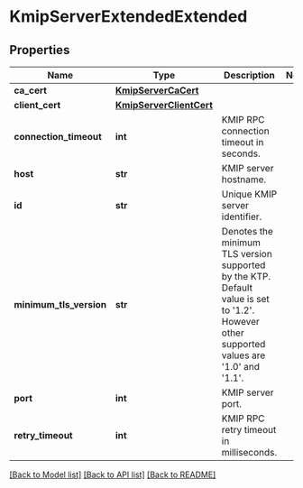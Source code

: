 # KmipServerExtendedExtended

## Properties
Name | Type | Description | Notes
------------ | ------------- | ------------- | -------------
**ca_cert** | [**KmipServerCaCert**](KmipServerCaCert.md) |  | 
**client_cert** | [**KmipServerClientCert**](KmipServerClientCert.md) |  | 
**connection_timeout** | **int** | KMIP RPC connection timeout in seconds. | 
**host** | **str** | KMIP server hostname. | 
**id** | **str** | Unique KMIP server identifier. | 
**minimum_tls_version** | **str** | Denotes the minimum TLS version supported by the KTP. Default value is set to &#39;1.2&#39;. However other supported values are &#39;1.0&#39; and &#39;1.1&#39;. | 
**port** | **int** | KMIP server port. | 
**retry_timeout** | **int** | KMIP RPC retry timeout in milliseconds. | 

[[Back to Model list]](../README.md#documentation-for-models) [[Back to API list]](../README.md#documentation-for-api-endpoints) [[Back to README]](../README.md)


